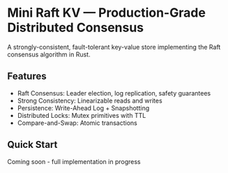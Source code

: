 # Mini Raft KV — Production-Grade Distributed Consensus

A strongly-consistent, fault-tolerant key-value store implementing the Raft consensus algorithm in Rust.

## Features
- Raft Consensus: Leader election, log replication, safety guarantees
- Strong Consistency: Linearizable reads and writes
- Persistence: Write-Ahead Log + Snapshotting
- Distributed Locks: Mutex primitives with TTL
- Compare-and-Swap: Atomic transactions

## Quick Start
Coming soon - full implementation in progress
